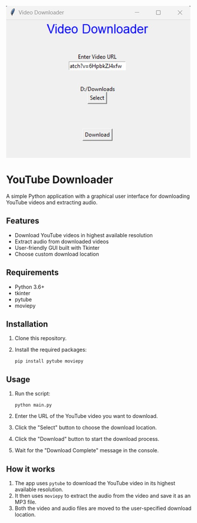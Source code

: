 ![YouTube Video Downloader](https://github.com/dimipash/Python_projects/blob/main/youtube_video_downloader/screenshot.jpg)

# YouTube Downloader

A simple Python application with a graphical user interface for downloading YouTube videos and extracting audio.

## Features

- Download YouTube videos in highest available resolution
- Extract audio from downloaded videos
- User-friendly GUI built with Tkinter
- Choose custom download location

## Requirements

- Python 3.6+
- tkinter
- pytube
- moviepy

## Installation

1. Clone this repository.

2. Install the required packages:
   ```
   pip install pytube moviepy
   ```

## Usage

1. Run the script:

   ```
   python main.py
   ```

2. Enter the URL of the YouTube video you want to download.

3. Click the "Select" button to choose the download location.

4. Click the "Download" button to start the download process.

5. Wait for the "Download Complete" message in the console.

## How it works

1. The app uses `pytube` to download the YouTube video in its highest available resolution.
2. It then uses `moviepy` to extract the audio from the video and save it as an MP3 file.
3. Both the video and audio files are moved to the user-specified download location.
